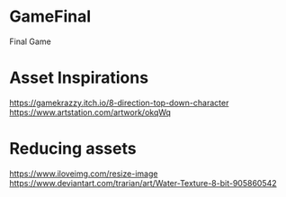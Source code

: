 # GameFinal
Final Game



# Asset Inspirations
https://gamekrazzy.itch.io/8-direction-top-down-character
https://www.artstation.com/artwork/okqWq


# Reducing assets
https://www.iloveimg.com/resize-image
https://www.deviantart.com/trarian/art/Water-Texture-8-bit-905860542